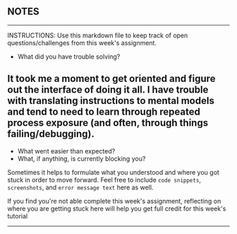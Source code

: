 ## NOTES

-----------
INSTRUCTIONS:
Use this markdown file to keep track of open questions/challenges from this week's assignment.
- What did you have trouble solving?
## It took me a moment to get oriented and figure out the interface of doing it all. I have trouble with translating instructions to mental models and tend to need to learn through repeated process exposure (and often, through things failing/debugging).
- What went easier than expected?
- What, if anything, is currently blocking you?

Sometimes it helps to formulate what you understood and where you got stuck in order to move forward. Feel free to include `code snippets`, `screenshots`, and `error message text` here as well.

If you find you're not able complete this week's assignment, reflecting on where you are getting stuck here will help you get full credit for this week's tutorial

------------
